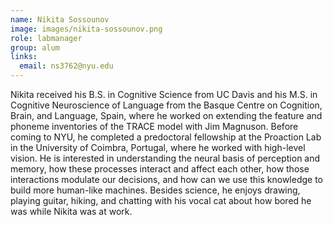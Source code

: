 ```yaml
---
name: Nikita Sossounov 
image: images/nikita-sossounov.png
role: labmanager
group: alum
links:
  email: ns3762@nyu.edu
---
```


Nikita received his B.S. in Cognitive Science from UC Davis and his M.S. in Cognitive Neuroscience of Language from the Basque Centre on Cognition, Brain, and Language, Spain, where he worked on extending the feature and phoneme inventories of the TRACE model with Jim Magnuson. Before coming to NYU, he completed a predoctoral fellowship at the Proaction Lab in the University of Coimbra, Portugal, where he worked with high-level vision. He is interested in understanding the neural basis of perception and memory, how these processes interact and affect each other, how those interactions modulate our decisions, and how can we use this knowledge to build more human-like machines. Besides science, he enjoys drawing, playing guitar, hiking, and chatting with his vocal cat about how bored he was while Nikita was at work.
